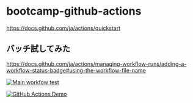 # bootcamp-github-actions
https://docs.github.com/ja/actions/quickstart

## バッチ試してみた
https://docs.github.com/ja/actions/managing-workflow-runs/adding-a-workflow-status-badge#using-the-workflow-file-name

[![Main workfow test](https://github.com/NakanishiTetsuhiro/bootcamp-github-actions/actions/workflows/main.yml/badge.svg)](https://github.com/NakanishiTetsuhiro/bootcamp-github-actions/actions/workflows/main.yml)

[![GitHub Actions Demo](https://github.com/NakanishiTetsuhiro/bootcamp-github-actions/actions/workflows/github-actions-demo.yml/badge.svg)](https://github.com/NakanishiTetsuhiro/bootcamp-github-actions/actions/workflows/github-actions-demo.yml)